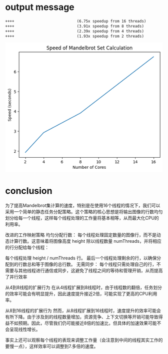 # output message
```
++++                            (6.75x speedup from 16 threads)
++++                            (3.91x speedup from 8 threads)
++++                            (2.39x speedup from 4 threads)                         
++++                            (1.93x speedup from 2 threads)  

```

![linear speedup plot](output.png)

# conclusion
为了提高Mandelbrot集计算的速度，特别是在使用16个线程的情况下，我们可以采用一个简单的静态任务分配策略。这个策略的核心思想是将输出图像的行数均匀划分给每一个线程，这样每个线程处理的工作量将基本相等，从而最大化CPU的利用率。

改进的工作映射策略
均匀分配行数： 每个线程处理固定数量的图像行，而不是动态计算行数。这意味着将图像高度 height 除以线程数量 numThreads，并将相应的行分配给每个线程：

每个线程处理 height / numThreads 行。
最后一个线程处理剩余的行，以确保分配到的行数总和等于图像的总行数。
无需同步： 每个线程只需处理自己的行，不需要与其他线程进行通信或同步，这避免了线程之间的等待和管理开销，从而提高了并行效率

从4到8线程的扩展行为
在从4线程扩展到8线程时，由于线程数的翻倍，任务划分的效率可能会有明显提升，因此速度提升接近2倍，可能实现了更高的CPU利用率。

从8到16线程的扩展行为
然而，从8线程扩展到16线程时，速度提升的效率可能会有所下降。由于涉及到的线程数量增加，资源竞争、上下文切换等开销可能导致得益不如预期。因此，尽管我们仍可能接近8倍的加速比，但具体的加速效果可能不会呈现线性增长。

事实上还可以观察每个线程的表现来调整工作量（会注意到中间的线程其实工作的要慢一点），这样效率可以调整到7.多倍的速度。